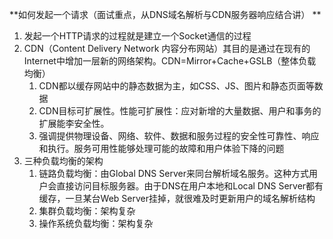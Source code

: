 **如何发起一个请求（面试重点，从DNS域名解析与CDN服务器响应结合讲）
**
1. 发起一个HTTP请求的过程就是建立一个Socket通信的过程
2. CDN（Content Delivery Network 内容分布网站）其目的是通过在现有的Internet中增加一层新的网络架构。CDN=Mirror+Cache+GSLB（整体负载均衡）
	1. CDN都以缓存网站中的静态数据为主，如CSS、JS、图片和静态页面等数据
	2. CDN目标可扩展性。性能可扩展性：应对新增的大量数据、用户和事务的扩展能李安全性。
	3. 强调提供物理设备、网络、软件、数据和服务过程的安全性可靠性、响应和执行。服务可用性能够处理可能的故障和用户体验下降的问题
3. 三种负载均衡的架构
	1. 链路负载均衡：由Global DNS Server来同台解析域名服务。这种方式用户会直接访问目标服务器。由于DNS在用户本地和Local DNS Server都有缓存，一旦某台Web Server挂掉，就很难及时更新用户的域名解析结构
	2. 集群负载均衡：架构复杂
	3. 操作系统负载均衡：架构复杂
